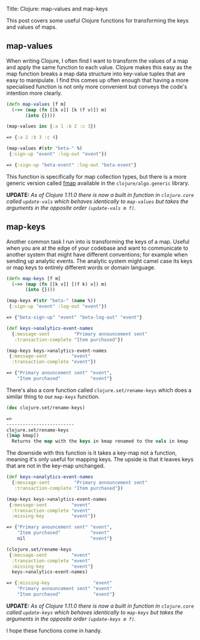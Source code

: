 Title: Clojure: map-values and map-keys

This post covers some useful Clojure functions for transforming the keys and values of maps.

## map-values

When writing Clojure, I often find I want to transform the values of a map and apply the same function to each value. Clojure makes this easy as the map function breaks a map data structure into key-value tuples that are easy to manipulate. I find this comes up often enough that having a more specialised function is not only more convenient but conveys the code's intention more clearly.

```clojure
(defn map-values [f m]
  (->> (map (fn [[k v]] [k (f v)]) m)
       (into {})))

(map-values inc {:a 1 :b 2 :c 3})

=> {:a 2 :b 3 :c 4}

(map-values #(str "beta-" %)
 {:sign-up "event" :log-out "event"})

=> {:sign-up "beta-event" :log-out "beta-event"}
```

This function is specifically for map collection types, but there is a more generic version called [fmap](https://github.com/clojure/algo.generic/blob/master/src/main/clojure/clojure/algo/generic/functor.clj#L19) available in the `clojure/algo.generic` library.

**UPDATE:** *As of Clojure 1.11.0 there is now a built in function in `clojure.core` called `update-vals` which behaves identically to `map-values` but takes the arguments in the opposite order `(update-vals m f)`.*

## map-keys

Another common task I run into is transforming the keys of a map. Useful when you are at the edge of your codebase and want to communicate to another system that might have different conventions; for example when sending up analytic events. The analytic system might camel case its keys or map keys to entirely different words or domain language.

```clojure
(defn map-keys [f m]
  (->> (map (fn [[k v]] [(f k) v]) m)
       (into {})))

(map-keys #(str "beta-" (name %))
 {:sign-up "event" :log-out "event"})

=> {"beta-sign-up" "event" "beta-log-out" "event"}

(def keys->analytics-event-names
  {:message-sent         "Primary announcement sent"
   :transaction-complete "Item purchased"})

(map-keys keys->analytics-event-names
 {:message-sent         "event"
  :transaction-complete "event"})

=> {"Primary anouncement sent" "event",
    "Item purchased"           "event"}
```

There's also a core function called `clojure.set/rename-keys` which does a similar thing to our `map-keys` function.

```clojure
(doc clojure.set/rename-keys)

=>
-------------------------
clojure.set/rename-keys
([map kmap])
  Returns the map with the keys in kmap renamed to the vals in kmap
```

The downside with this function is it takes a key-map not a function, meaning it's only useful for mapping keys. The upside is that it leaves keys that are not in the key-map unchanged.

```clojure
(def keys->analytics-event-names
  {:message-sent         "Primary announcement sent"
   :transaction-complete "Item purchased"})

(map-keys keys->analytics-event-names
 {:message-sent         "event"
  :transaction-complete "event"
  :missing-key          "event"})

=> {"Primary anouncement sent" "event",
    "Item purchased"           "event"
    nil                        "event"}

(clojure.set/rename-keys
 {:message-sent         "event"
  :transaction-complete "event"
  :missing-key          "event"}
  keys->analytics-event-names)

=> {:missing-key                "event"
    "Primary announcement sent" "event"
    "Item purchased"            "event"}
```

**UPDATE:** *As of Clojure 1.11.0 there is now a built in function in `clojure.core` called `update-keys` which behaves identically to `map-keys` but takes the arguments in the opposite order `(update-keys m f)`.*

I hope these functions come in handy.
